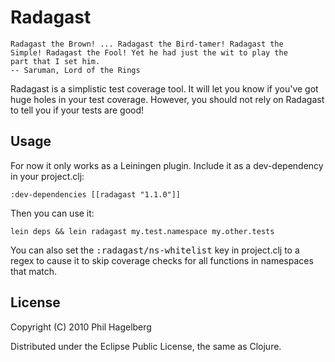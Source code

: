 # Radagast

    Radagast the Brown! ... Radagast the Bird-tamer! Radagast the
    Simple! Radagast the Fool! Yet he had just the wit to play the
    part that I set him.
    -- Saruman, Lord of the Rings

Radagast is a simplistic test coverage tool. It will let you know if
you've got huge holes in your test coverage. However, you should not
rely on Radagast to tell you if your tests are good!

## Usage

For now it only works as a Leiningen plugin. Include it as a
dev-dependency in your project.clj:

    :dev-dependencies [[radagast "1.1.0"]]

Then you can use it:

    lein deps && lein radagast my.test.namespace my.other.tests

You can also set the <tt>:radagast/ns-whitelist</tt> key in
project.clj to a regex to cause it to skip coverage checks for all
functions in namespaces that match.

## License

Copyright (C) 2010 Phil Hagelberg

Distributed under the Eclipse Public License, the same as Clojure.
